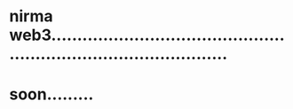 # nirma web3.......................................................................................
# soon.........
